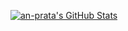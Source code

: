 [![an-prata's GitHub Stats](https://github-readme-stats.vercel.app/api?username=an-prata&count_private=true&theme=dark&hide_border=true&bg_color=#22272E)](https://github.com/anuraghazra/github-readme-stats)

